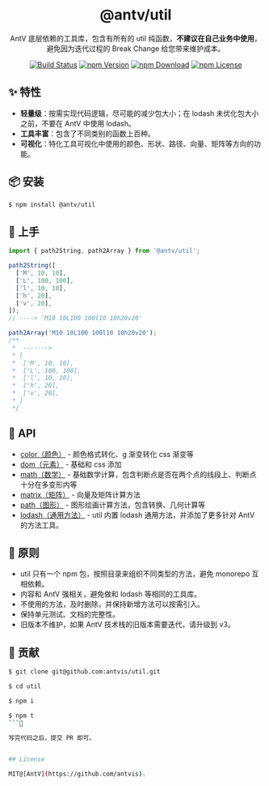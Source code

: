 <h1 align="center">@antv/util</h1>

<div align="center">

AntV 底层依赖的工具库，包含有所有的 util 纯函数，**不建议在自己业务中使用**，避免因为迭代过程的 Break Change 给您带来维护成本。

[![Build Status](https://github.com/antvis/util/workflows/build/badge.svg)](https://github.com/antvis/util/actions)
[![npm Version](https://img.shields.io/npm/v/@antv/util.svg)](https://www.npmjs.com/package/@antv/util)
[![npm Download](https://img.shields.io/npm/dm/@antv/util.svg)](https://www.npmjs.com/package/@antv/util)
[![npm License](https://img.shields.io/npm/l/@antv/util.svg)](https://www.npmjs.com/package/@antv/util)

</div>


## ✨ 特性

- **轻量级**：按需实现代码逻辑，尽可能的减少包大小；在 lodash 未优化包大小之前，不要在 AntV 中使用 lodash。
- **工具丰富**：包含了不同类别的函数上百种。
- **可视化**：特化工具可视化中使用的颜色、形状、路径、向量、矩阵等方向的功能。


## 📦 安装

```bash
$ npm install @antv/util
```

## 🔨 上手

```ts
import { path2String, path2Array } from '@antv/util';

path2String([
  ['M', 10, 10],
  ['L', 100, 100],
  ['l', 10, 10],
  ['h', 20],
  ['v', 20],
]); 
// ----> 'M10 10L100 100l10 10h20v20'

path2Array('M10 10L100 100l10 10h20v20');
/**
 *  ------->
 * [
 *  ['M', 10, 10],
 *  ['L', 100, 100],
 *  ['l', 10, 10],
 *  ['h', 20],
 *  ['v', 20],
 * ]
 */
```


## 📎 API

- [color（颜色）](./docs/api/color.md) - 颜色格式转化、g 渐变转化 css 渐变等
- [dom（元素）](./docs/api/dom.md) - 基础和 css 添加
- [math（数学）](./docs/api/math.md) - 基础数学计算，包含判断点是否在两个点的线段上、判断点十分在多变形内等
- [matrix（矩阵）](./docs/api/matrix.md) - 向量及矩阵计算方法
- [path（图形）](./docs/api/path.md) - 图形绘画计算方法，包含转换、几何计算等
- [lodash（通用方法）](./docs/api/lodash.md) - util 内置 lodash 通用方法，并添加了更多针对 AntV 的方法工具。


## 🚥 原则

- util 只有一个 npm 包，按照目录来组织不同类型的方法，避免 monorepo 互相依赖。
- 内容和 AntV 强相关，避免做和 lodash 等相同的工具库。
- 不使用的方法，及时删除，并保持新增方法可以按需引入。
- 保持单元测试、文档的完整性。
- 旧版本不维护，如果 AntV 技术栈的旧版本需要迭代，请升级到 v3。


## 📮 贡献

```bash
$ git clone git@github.com:antvis/util.git

$ cd util

$ npm i

$ npm t
```📁

写完代码之后，提交 PR 即可。


## License

MIT@[AntV](https://github.com/antvis).
